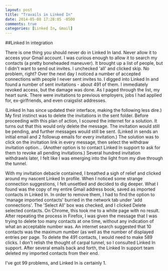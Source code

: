 ```yaml
---
layout: post
title: "Travails in Linked In"
date: 2014-05-08 17:28:05 -0500
comments: true
categories: [Linked In, Gmail]
---
```

##Linked In integration

There is one thing you should never do in Linked In land. Never allow it to access your Gmail account. I was curious enough to allow it to search my contacts (a pretty boneheaded maneuver). It brought up a list of people, but I didn't want to send out invites. I unchecked 'all' and clicked skip. No problem, right? Over the next day I noticed a number of accepted connections with people I never sent invites to. I digged into Linked In and found a number of sent invitations - about 491 of them. I immediately revoked access, but the damage was done. As I paged through the list, my heart sunk. There were invitations to previous employers, jobs I had applied for, ex-girlfriends, and even craigslist addresses. 

(Linked In has since updated their interface, making the following less dire.) My first instinct was to delete the invitations in the sent folder. Before proceeding with this plan of action, I scoured the internet for a solution. It turns out that this would only delete the message. The invitation would still be pending, and further messages would still be sent. (Linked in sends an initial email and 2 followup emails for every invitation.) The solution was to click on the invitation link in every message, then select the withdraw invitation option... (Another option is to contact Linked In support to ask for them to revoke all pending invitations.) Several hundred invitation withdrawls later, I felt like I was emerging into the light from my dive through the tunnel.

With my invitation debacle contained, I breathed a sigh of relief and clicked around my nascent Linked In profile. When I noticed some strange connection suggestions, I felt unsettled and decided to dig deeper. What I found was the copy of my entire Gmail address book, saved as imported contacts in Linked In. In order to remove them, I had to find the option to 'manage imported contacts' burried in the network tab under 'add connections'. The 'Select All' box was checked, and I clicked Delete selected contacts. On Chrome, this took me to a white page with no result. After repeating the process in Firefox, I was given the message that I was trying to delete too many contacts at one time, without any indication of what an acceptable number was. An internet search suggested that 10 contacts was the maximum number (as well as the number of displayed entries per page. To delete the 491 contacts, I would need to make 589 clicks. I don't relish the thought of carpal tunnel, so I consulted Linked In support. After several emails back and forth, the Linked In support team deleted my imported contacts from their end.

I've got 99 problems, and Linked In is certainly 1.